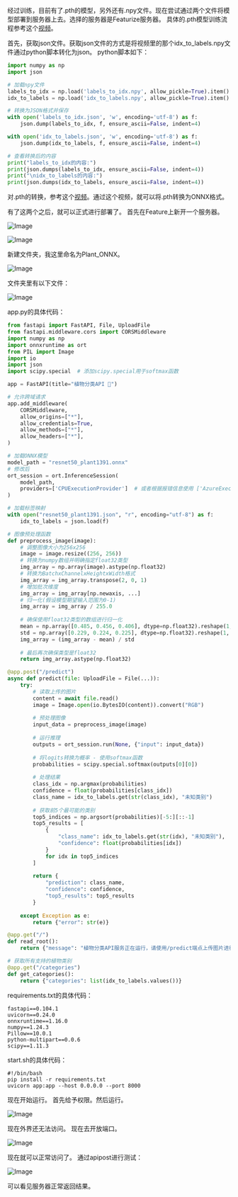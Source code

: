 经过训练，目前有了.pth的模型，另外还有.npy文件。现在尝试通过两个文件将模型部署到服务器上去。选择的服务器是Featurize服务器。
具体的.pth模型训练流程参考这个[视频](https://www.bilibili.com/video/BV1Ng411C7WY?vd_source=348b4747c7e04cd236a0b05918dadc36&spm_id_from=333.788.videopod.sections)。

首先，获取json文件。获取json文件的方式是将视频里的那个idx_to_labels.npy文件通过python脚本转化为json。
python脚本如下：
```python
import numpy as np
import json

# 加载npy文件
labels_to_idx = np.load('labels_to_idx.npy', allow_pickle=True).item()
idx_to_labels = np.load('idx_to_labels.npy', allow_pickle=True).item()

# 转换为JSON格式并保存
with open('labels_to_idx.json', 'w', encoding='utf-8') as f:
    json.dump(labels_to_idx, f, ensure_ascii=False, indent=4)

with open('idx_to_labels.json', 'w', encoding='utf-8') as f:
    json.dump(idx_to_labels, f, ensure_ascii=False, indent=4)

# 查看转换后的内容
print("labels_to_idx的内容:")
print(json.dumps(labels_to_idx, ensure_ascii=False, indent=4))
print("\nidx_to_labels的内容:")
print(json.dumps(idx_to_labels, ensure_ascii=False, indent=4))
```
对.pth的转换，参考这个[视频](https://www.bilibili.com/video/BV1cM4y187Xc?vd_source=348b4747c7e04cd236a0b05918dadc36&spm_id_from=333.788.videopod.sections)。通过这个视频，就可以将.pth转换为ONNX格式。

有了这两个之后，就可以正式进行部署了。
首先在Feature上新开一个服务器。

![Image](https://github.com/user-attachments/assets/5a32e5cb-547f-4b63-8df5-4428f0103548)

![Image](https://github.com/user-attachments/assets/18164f09-97b7-4212-a0c1-2d4758fad39c)

新建文件夹，我这里命名为Plant_ONNX。

![Image](https://github.com/user-attachments/assets/30008bf1-9af6-4753-83d5-205dc4af76fa)

文件夹里有以下文件：

![Image](https://github.com/user-attachments/assets/4ee07f03-7630-466a-ad9a-c04f146eee1f)

app.py的具体代码：
```python
from fastapi import FastAPI, File, UploadFile
from fastapi.middleware.cors import CORSMiddleware
import numpy as np
import onnxruntime as ort
from PIL import Image
import io
import json
import scipy.special  # 添加scipy.special用于softmax函数

app = FastAPI(title="植物分类API 🌿")

# 允许跨域请求
app.add_middleware(
    CORSMiddleware,
    allow_origins=["*"],
    allow_credentials=True,
    allow_methods=["*"],
    allow_headers=["*"],
)

# 加载ONNX模型
model_path = "resnet50_plant1391.onnx"
# 修改后
ort_session = ort.InferenceSession(
    model_path,
    providers=['CPUExecutionProvider']  # 或者根据报错信息使用 ['AzureExecutionProvider', 'CPUExecutionProvider']
)

# 加载标签映射
with open("resnet50_plant1391.json", "r", encoding="utf-8") as f:
    idx_to_labels = json.load(f)

# 图像预处理函数
def preprocess_image(image):
    # 调整图像大小为256x256
    image = image.resize((256, 256))
    # 转换为numpy数组并明确指定float32类型
    img_array = np.array(image).astype(np.float32)
    # 转换为BatchxChannelxHeightxWidth格式
    img_array = img_array.transpose(2, 0, 1)
    # 增加批次维度
    img_array = img_array[np.newaxis, ...]
    # 归一化(假设模型期望输入范围为0-1)
    img_array = img_array / 255.0
    
    # 确保使用float32类型的数组进行归一化
    mean = np.array([0.485, 0.456, 0.406], dtype=np.float32).reshape(1, 3, 1, 1)
    std = np.array([0.229, 0.224, 0.225], dtype=np.float32).reshape(1, 3, 1, 1)
    img_array = (img_array - mean) / std
    
    # 最后再次确保类型是float32
    return img_array.astype(np.float32)

@app.post("/predict")
async def predict(file: UploadFile = File(...)):
    try:
        # 读取上传的图片
        content = await file.read()
        image = Image.open(io.BytesIO(content)).convert("RGB")
        
        # 预处理图像
        input_data = preprocess_image(image)
        
        # 运行推理
        outputs = ort_session.run(None, {"input": input_data})
        
        # 将logits转换为概率 - 使用softmax函数
        probabilities = scipy.special.softmax(outputs[0][0])
        
        # 处理结果
        class_idx = np.argmax(probabilities)
        confidence = float(probabilities[class_idx])
        class_name = idx_to_labels.get(str(class_idx), "未知类别")
        
        # 获取前5个最可能的类别
        top5_indices = np.argsort(probabilities)[-5:][::-1]
        top5_results = [
            {
                "class_name": idx_to_labels.get(str(idx), "未知类别"),
                "confidence": float(probabilities[idx])
            }
            for idx in top5_indices
        ]
        
        return {
            "prediction": class_name,
            "confidence": confidence,
            "top5_results": top5_results
        }
    
    except Exception as e:
        return {"error": str(e)}

@app.get("/")
def read_root():
    return {"message": "植物分类API服务正在运行，请使用/predict端点上传图片进行识别"}

# 获取所有支持的植物类别
@app.get("/categories")
def get_categories():
    return {"categories": list(idx_to_labels.values())}
```
requirements.txt的具体代码：
```
fastapi==0.104.1
uvicorn==0.24.0
onnxruntime==1.16.0
numpy==1.24.3
Pillow==10.0.1
python-multipart==0.0.6
scipy==1.11.3
```
start.sh的具体代码：
```
#!/bin/bash
pip install -r requirements.txt
uvicorn app:app --host 0.0.0.0 --port 8000
```
现在开始运行。
首先给予权限。然后运行。

![Image](https://github.com/user-attachments/assets/81196ea3-6d06-4f4b-8dc6-abbb043e18cf)

现在外界还无法访问。
现在去开放端口。

![Image](https://github.com/user-attachments/assets/1abd9e20-7bf5-4f4d-85ad-01e7670c82e6)

现在就可以正常访问了。
通过apipost进行测试：

![Image](https://github.com/user-attachments/assets/5cb41352-7327-44e2-8a40-35d538693c50)

可以看见服务器正常返回结果。
